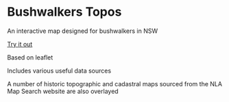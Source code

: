 # Bushwalkers Topos
An interactive map designed for bushwalkers in NSW

[Try it out](https://gangerang.github.io/bushwalkers-topos/index.html)

Based on leaflet

Includes various useful data sources

A number of historic topographic and cadastral maps sourced from the NLA Map Search website are also overlayed